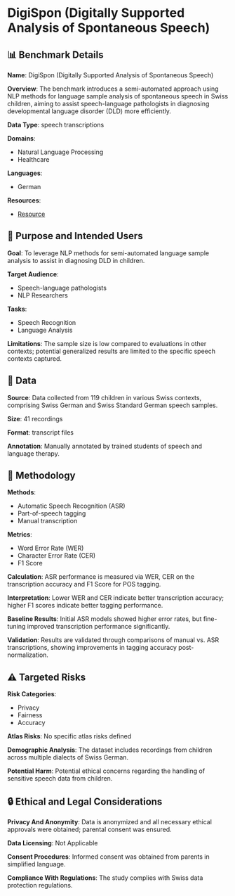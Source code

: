 # DigiSpon (Digitally Supported Analysis of Spontaneous Speech)

## 📊 Benchmark Details

**Name**: DigiSpon (Digitally Supported Analysis of Spontaneous Speech)

**Overview**: The benchmark introduces a semi-automated approach using NLP methods for language sample analysis of spontaneous speech in Swiss children, aiming to assist speech-language pathologists in diagnosing developmental language disorder (DLD) more efficiently.

**Data Type**: speech transcriptions

**Domains**:
- Natural Language Processing
- Healthcare

**Languages**:
- German

**Resources**:
- [Resource](N/A)

## 🎯 Purpose and Intended Users

**Goal**: To leverage NLP methods for semi-automated language sample analysis to assist in diagnosing DLD in children.

**Target Audience**:
- Speech-language pathologists
- NLP Researchers

**Tasks**:
- Speech Recognition
- Language Analysis

**Limitations**: The sample size is low compared to evaluations in other contexts; potential generalized results are limited to the specific speech contexts captured.

## 💾 Data

**Source**: Data collected from 119 children in various Swiss contexts, comprising Swiss German and Swiss Standard German speech samples.

**Size**: 41 recordings

**Format**: transcript files

**Annotation**: Manually annotated by trained students of speech and language therapy.

## 🔬 Methodology

**Methods**:
- Automatic Speech Recognition (ASR)
- Part-of-speech tagging
- Manual transcription

**Metrics**:
- Word Error Rate (WER)
- Character Error Rate (CER)
- F1 Score

**Calculation**: ASR performance is measured via WER, CER on the transcription accuracy and F1 Score for POS tagging.

**Interpretation**: Lower WER and CER indicate better transcription accuracy; higher F1 scores indicate better tagging performance.

**Baseline Results**: Initial ASR models showed higher error rates, but fine-tuning improved transcription performance significantly.

**Validation**: Results are validated through comparisons of manual vs. ASR transcriptions, showing improvements in tagging accuracy post-normalization.

## ⚠️ Targeted Risks

**Risk Categories**:
- Privacy
- Fairness
- Accuracy

**Atlas Risks**:
No specific atlas risks defined

**Demographic Analysis**: The dataset includes recordings from children across multiple dialects of Swiss German.

**Potential Harm**: Potential ethical concerns regarding the handling of sensitive speech data from children.

## 🔒 Ethical and Legal Considerations

**Privacy And Anonymity**: Data is anonymized and all necessary ethical approvals were obtained; parental consent was ensured.

**Data Licensing**: Not Applicable

**Consent Procedures**: Informed consent was obtained from parents in simplified language.

**Compliance With Regulations**: The study complies with Swiss data protection regulations.
